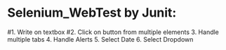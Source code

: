 # Selenium_WebTest by Junit:
#1. Write on textbox
#2. Click on button from multiple elements
3. Handle multiple tabs
4. Handle Alerts
5. Select Date
6. Select Dropdown
